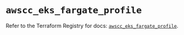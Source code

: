 # `awscc_eks_fargate_profile`

Refer to the Terraform Registry for docs: [`awscc_eks_fargate_profile`](https://registry.terraform.io/providers/hashicorp/awscc/0.70.0/docs/resources/eks_fargate_profile).
